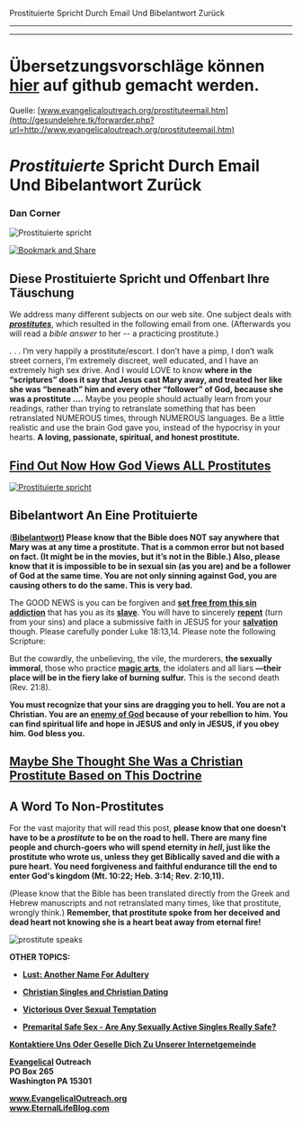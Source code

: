 <!--t Prostituierte Spricht Durch Email Und Bibelantwort Zurück - in Arbeit (0% übersetzt) t-->
<!--d d-->

Prostituierte Spricht Durch Email Und Bibelantwort Zurück

- - - 
- - -

# Übersetzungsvorschläge können [hier](https://github.com/gesundelehre/gesundelehre_translate/blob/master/content/unzucht-homosexualitaet-ehebruch/prostituierte-spricht-durch-email-und-bibelantwort-zurueck.md) auf github gemacht werden.

Quelle: [www.evangelicaloutreach.org/prostituteemail.htm](http://gesundelehre.tk/forwarder.php?url=http://www.evangelicaloutreach.org/prostituteemail.htm)

# _Prostituierte_ Spricht Durch Email Und Bibelantwort Zurück

### Dan Corner

![Prostituierte spricht](../../files/pictures/a-colorb.gif)

[![Bookmark and Share](../s7.addthis.com/static/btn/v2/lg-share-en.gif)](http://www.addthis.com/bookmark.php?v=250&username=xa-4ce723c86d857fe0)



## Diese Prostituierte Spricht und Offenbart Ihre Täuschung

We address many different subjects on our web site. One subject deals with _**[prostitutes](http://gesundelehre.tk/forwarder.php?url=http://www.evangelicaloutreach.org/prostitution.htm)**_, which resulted in the following email from one. (Afterwards you will read a _bible answer_ to her -- a practicing prostitute.)

. . . I’m very happily a prostitute/escort. I don’t have a pimp, I don’t walk street corners, I’m extremely discreet, well educated, and I have an extremely high sex drive. And I would LOVE to know **where in the “scriptures” does it say that Jesus cast Mary away, and treated her like she was “beneath” him and every other “follower” of God, because she was a prostitute ....** Maybe you people should actually learn from your readings, rather than trying to retranslate something that has been retranslated NUMEROUS times, through NUMEROUS languages. Be a little realistic and use the brain God gave you, instead of the hypocrisy in your hearts. **A loving, passionate, spiritual, and honest prostitute.**

## [Find Out Now How God Views ALL Prostitutes](http://gesundelehre.tk/forwarder.php?url=http://www.evangelicaloutreach.org/prostitution.htm)

[![Prostituierte spricht](../../files/pictures/God-sees-prostitutes.jpg "Prostitutes are spiritual snare to others and themselves.")](http://gesundelehre.tk/forwarder.php?url=http://www.evangelicaloutreach.org/unsaved-people.htm)

## Bibelantwort An Eine Protituierte

(**[Bibelantwort](http://gesundelehre.tk/forwarder.php?url=http://www.evangelicaloutreach.org/bible-answers.html)) Please know that the Bible does NOT say anywhere that Mary was at any time a prostitute. That is a common error but not based on fact. (It might be in the movies, but it’s not in the Bible.) Also, please know that it is impossible to be in sexual sin (as you are) and be a follower of God at the same time. You are not only sinning against God, you are causing others to do the same. This is very bad.**

The GOOD NEWS is you can be forgiven and **[set free from this sin addiction](http://gesundelehre.tk/forwarder.php?url=http://www.evangelicaloutreach.org/romans6.html)** that has you as its **[slave](http://gesundelehre.tk/forwarder.php?url=http://www.evangelicaloutreach.org/slave.htm)**. You will have to sincerely **[repent](http://gesundelehre.tk/forwarder.php?url=http://www.evangelicaloutreach.org/repentance.html)** (turn from your sins) and place a submissive faith in JESUS for your **[salvation](http://gesundelehre.tk/forwarder.php?url=http://www.evangelicaloutreach.org/plan-of-salvation.html)** though. Please carefully ponder Luke 18:13,14\. Please note the following Scripture:

But the cowardly, the unbelieving, the vile, the murderers, **the sexually immoral**, those who practice **[magic arts](http://gesundelehre.tk/forwarder.php?url=http://www.evangelicaloutreach.org/occult.html)**, the idolaters and all liars **—their place will be in the fiery lake of burning sulfur.** This is the second death (Rev. 21:8).

**You must recognize that your sins are dragging you to hell. You are not a Christian. You are an [enemy of God](http://gesundelehre.tk/forwarder.php?url=http://www.evangelicaloutreach.org/enemies-of-God.html) because of your rebellion to him. You can find spiritual life and hope in JESUS and only in JESUS, if you obey him. God bless you.**

## [Maybe She Thought She Was a Christian Prostitute Based on This Doctrine](http://gesundelehre.tk/forwarder.php?url=http://www.evangelicaloutreach.org/eternal-security.html)

## A Word To Non-Prostitutes

For the vast majority that will read this post, **please know that one doesn’t have to be a _prostitute_ to be on the road to hell. There are many fine people and church-goers who will spend eternity in _hell_, just like the prostitute who wrote us, unless they get Biblically saved and die with a pure heart. You need forgiveness and faithful endurance till the end to enter God's kingdom (Mt. 10:22; Heb. 3:14; Rev. 2:10,11).**

(Please know that the Bible has been translated directly from the Greek and Hebrew manuscripts and not retranslated many times, like that prostitute, wrongly think.) **Remember, that prostitute spoke from her deceived and dead heart not knowing she is a heart beat away from eternal fire!**

![prostitute speaks](a-colorb.gif)

**OTHER TOPICS:**

- **[Lust: Another Name For Adultery](http://gesundelehre.tk/forwarder.php?url=http://www.evangelicaloutreach.org/lust.html)**

- **[Christian Singles and Christian Dating](http://gesundelehre.tk/forwarder.php?url=http://www.evangelicaloutreach.org/christiansingles.html)**

- **[Victorious Over Sexual Temptation](http://gesundelehre.tk/forwarder.php?url=http://www.evangelicaloutreach.org/sexualtemptation.htm)**

- **[Premarital Safe Sex - Are Any Sexually Active Singles Really Safe?](http://gesundelehre.tk/forwarder.php?url=http://www.evangelicaloutreach.org/safesex.html)**

[**Kontaktiere Uns Oder Geselle Dich Zu Unserer Internetgemeinde**](http://gesundelehre.tk/forwarder.php?url=http://www.evangelicaloutreach.org/contact.html)

**[Evangelical](http://gesundelehre.tk/forwarder.php?url=http://www.evangelicaloutreach.org/index.html) Outreach**  
**PO Box 265**  
**Washington PA 15301**

**www.EvangelicalOutreach.org**  
**www.EternalLifeBlog.com**